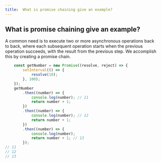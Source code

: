 ```yaml
---
title:  What is promise chaining give an example?
---
```

## What is promise chaining give an example?

A common need is to execute two or more asynchronous operations back to back, where each subsequent operation starts when the previous operation succeeds, with the result from the previous step. We accomplish this by creating a promise chain.

```javascript
    const getNumber = new Promise((resolve, reject) => {
        setInterval(() => {
            resolve(10);
        }, 100);
    });
    getNumber
        .then((number) => {
            console.log(number); // 11
            return number + 1;
        })
        .then((number) => {
            console.log(number); // 12
            return number + 1;
        })
        .then((number) => {
            console.log(number);
            return number + 1; // 13
        });
// 11
// 12
// 13

```
